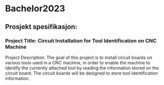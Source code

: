 # Bachelor2023

## Prosjekt spesifikasjon:

### Project Title: Circuit Installation for Tool Identification on CNC Machine

Project Description:
The goal of this project is to install circuit boards on various tools used in a CNC machine, in order to enable the machine to identify the currently attached tool by reading the information stored on the circuit board. The circuit boards will be designed to store tool identification information.

